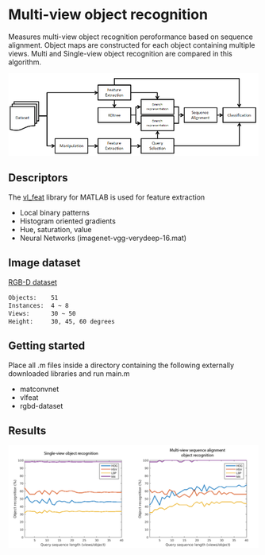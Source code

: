 # Multi-view object recognition

Measures multi-view object recognition peroformance based on sequence alignment. Object maps are constructed for each object containing multiple views. Multi and Single-view object recognition are compared in this algorithm.

![Sequence alignment flow diagram](https://raw.githubusercontent.com/ldelange/object-recognition/master/Sequence%20alignment/mvflow.png)

## Descriptors

The [vl_feat](http://www.vlfeat.org/) library for MATLAB is used for feature extraction

* Local binary patterns
* Histogram oriented gradients
* Hue, saturation, value
* Neural Networks (imagenet-vgg-verydeep-16.mat)

## Image dataset

[RGB-D dataset](http://rgbd-dataset.cs.washington.edu/)
```
Objects: 	51
Instances:	4 ~ 8
Views: 		30 ~ 50
Height:		30, 45, 60 degrees
```

## Getting started

Place all .m files inside a directory containing the following externally downloaded libraries and run main.m

* matconvnet
* vlfeat
* rgbd-dataset

## Results

![Sequence alignment results](https://raw.githubusercontent.com/ldelange/object-recognition/master/Sequence%20alignment/results.png)
